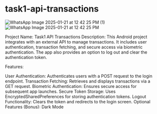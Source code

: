 # task1-api-transactions
![WhatsApp Image 2025-01-21 at 12 42 25 PM (1)](https://github.com/user-attachments/assets/2a93c10a-a628-4165-8883-df6799e38f94)
![WhatsApp Image 2025-01-21 at 12 42 25 PM](https://github.com/user-attachments/assets/58015eb4-41dc-47e5-a40b-2e4dbc58fdab)

Project Name: Task1 API Transactions
Description:
This Android project integrates with an external API to manage transactions. It includes user authentication, transaction fetching, and secure access via biometric authentication. The app also provides an option to log out and clear the authentication token.

Features:

User Authentication: Authenticates users with a POST request to the login endpoint.
Transaction Fetching: Retrieves and displays transactions via a GET request.
Biometric Authentication: Ensures secure access for subsequent app launches.
Secure Token Storage: Uses EncryptedSharedPreferences for storing authentication tokens.
Logout Functionality: Clears the token and redirects to the login screen.
Optional Features (Bonus):
Dark Mode
